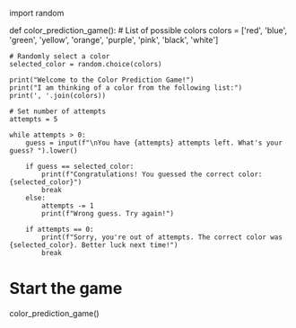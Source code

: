 import random

def color_prediction_game():
    # List of possible colors
    colors = ['red', 'blue', 'green', 'yellow', 'orange', 'purple', 'pink', 'black', 'white']
    
    # Randomly select a color
    selected_color = random.choice(colors)
    
    print("Welcome to the Color Prediction Game!")
    print("I am thinking of a color from the following list:")
    print(', '.join(colors))
    
    # Set number of attempts
    attempts = 5
    
    while attempts > 0:
        guess = input(f"\nYou have {attempts} attempts left. What's your guess? ").lower()
        
        if guess == selected_color:
            print(f"Congratulations! You guessed the correct color: {selected_color}")
            break
        else:
            attempts -= 1
            print(f"Wrong guess. Try again!")
        
        if attempts == 0:
            print(f"Sorry, you're out of attempts. The correct color was {selected_color}. Better luck next time!")
            break

# Start the game
color_prediction_game()

